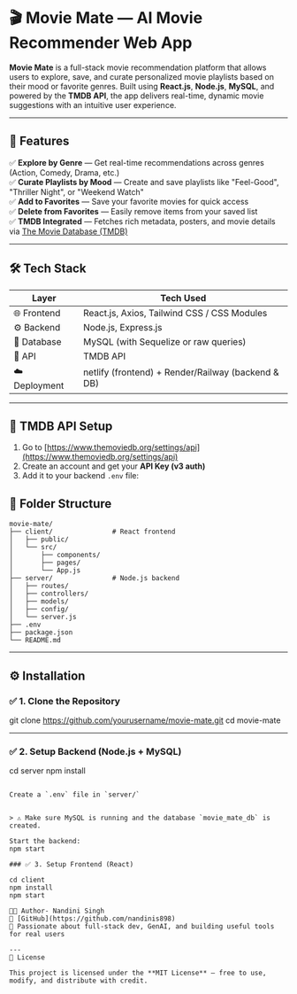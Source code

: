 # 🎬 Movie Mate — AI Movie Recommender Web App

**Movie Mate** is a full-stack movie recommendation platform that allows users to explore, save, and curate personalized movie playlists based on their mood or favorite genres. Built using **React.js**, **Node.js**, **MySQL**, and powered by the **TMDB API**, the app delivers real-time, dynamic movie suggestions with an intuitive user experience.

---

## 🚀 Features

✅ **Explore by Genre** — Get real-time recommendations across genres (Action, Comedy, Drama, etc.)  
✅ **Curate Playlists by Mood** — Create and save playlists like "Feel-Good", "Thriller Night", or "Weekend Watch"  
✅ **Add to Favorites** — Save your favorite movies for quick access  
✅ **Delete from Favorites** — Easily remove items from your saved list  
✅ **TMDB Integrated** — Fetches rich metadata, posters, and movie details via [The Movie Database (TMDB)](https://www.themoviedb.org/documentation/api)

---

## 🛠️ Tech Stack

| Layer        | Tech Used             |
|--------------|------------------------|
| 🌐 Frontend  | React.js, Axios, Tailwind CSS / CSS Modules |
| ⚙️ Backend   | Node.js, Express.js    |
| 💾 Database  | MySQL (with Sequelize or raw queries) |
| 🔌 API       | TMDB API               |
| ☁️ Deployment| netlify (frontend) + Render/Railway (backend & DB)

---

## 🔑 TMDB API Setup

1. Go to [https://www.themoviedb.org/settings/api](https://www.themoviedb.org/settings/api)
2. Create an account and get your **API Key (v3 auth)**
3. Add it to your backend `.env` file:

## 📁 Folder Structure

```
movie-mate/
├── client/               # React frontend
│   ├── public/
│   └── src/
│       ├── components/
│       ├── pages/
│       └── App.js
├── server/               # Node.js backend
│   ├── routes/
│   ├── controllers/
│   ├── models/
│   ├── config/
│   └── server.js
├── .env
├── package.json
└── README.md
```

---

## ⚙️ Installation

### ✅ 1. Clone the Repository

git clone https://github.com/yourusername/movie-mate.git
cd movie-mate

---

### ✅ 2. Setup Backend (Node.js + MySQL)

cd server
npm install
```

Create a `.env` file in `server/`


> ⚠️ Make sure MySQL is running and the database `movie_mate_db` is created.

Start the backend:
npm start

### ✅ 3. Setup Frontend (React)

cd client
npm install
npm start

🧑‍💻 Author- Nandini Singh 
🔗 [GitHub](https://github.com/nandinis898)  
🧠 Passionate about full-stack dev, GenAI, and building useful tools for real users

---
📄 License

This project is licensed under the **MIT License** — free to use, modify, and distribute with credit.

